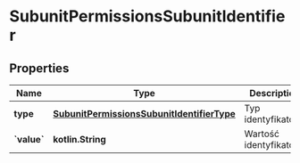 
# SubunitPermissionsSubunitIdentifier

## Properties
| Name | Type | Description | Notes |
| ------------ | ------------- | ------------- | ------------- |
| **type** | [**SubunitPermissionsSubunitIdentifierType**](SubunitPermissionsSubunitIdentifierType.md) | Typ identyfikatora. |  |
| **&#x60;value&#x60;** | **kotlin.String** | Wartość identyfikatora. |  |



